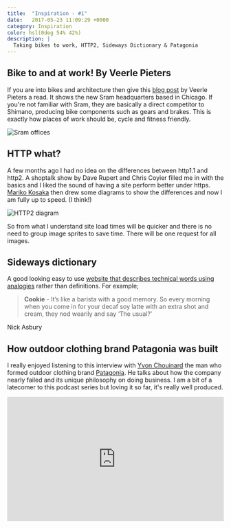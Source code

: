 ```yaml
---
title:  "Inspiration - #1"
date:   2017-05-23 11:09:29 +0000
category: Inspiration
color: hsl(0deg 54% 42%)
description: |
  Taking bikes to work, HTTP2, Sideways Dictionary & Patagonia
---
```


## Bike to and at work! By Veerle Pieters

If you are into bikes and architecture then give this [blog post](https://medium.com/@veerlepieters/bike-to-and-at-work-a3189932b714#.pxb73ng2b) by Veerle Pieters a read. It shows the new Sram headquarters based in Chicago. If you're not familiar with Sram, they are basically a direct competitor to Shimano, producing bike components such as gears and brakes. This is exactly how places of work should be, cycle and fitness friendly.

![Sram offices](/img/inspiration-1/sram-office.jpeg)

## HTTP what?

A few months ago I had no idea on the differences between http1.1 and http2. A shoptalk show by Dave Rupert and Chris Coyier filled me in with the basics and I liked the sound of having a site perform better under https. [Mariko Kosaka](https://twitter.com/kosamari/status/859958929484337152/photo/1) then drew some diagrams to show the differences and now I am fully up to speed. (I think!)

![HTTP2 diagram](/img/inspiration-1/http2.jpg)

So from what I understand site load times will be quicker and there is no need to group image sprites to save time. There will be one request for all images.

## Sideways dictionary

A good looking easy to use [website that describes technical words using analogies](https://sidewaysdictionary.com/?utm_content=buffer0ee83&utm_medium=social&utm_source=twitter.com&utm_campaign=buffer#/term/cookie) rather than definitions. For example;

>**Cookie** - It’s like a barista with a good memory. So every morning when you come in for your decaf soy latte with an extra shot and cream, they nod wearily and say ‘The usual?’


Nick Asbury

## How outdoor clothing brand Patagonia was built

I really enjoyed listening to this interview with [Yvon Chouinard](https://en.wikipedia.org/wiki/Yvon_Chouinard) the man who formed outdoor clothing brand [Patagonia](http://www.patagonia.com/). He talks about how the company nearly failed and its unique philosophy on doing business. I am a bit of a latecomer to this podcast series but loving it so far, it's really well produced.

<p>
<iframe src="https://www.npr.org/player/embed/504852483/505017995" width="100%" height="290" frameborder="0" scrolling="no" title="NPR embedded audio player"></iframe>
</p>
